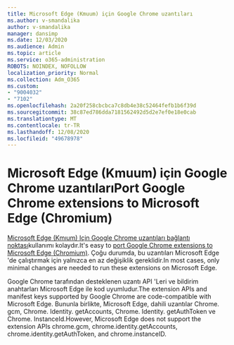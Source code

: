 ```yaml
---
title: Microsoft Edge (Kmuum) için Google Chrome uzantıları
ms.author: v-smandalika
author: v-smandalika
manager: dansimp
ms.date: 12/03/2020
ms.audience: Admin
ms.topic: article
ms.service: o365-administration
ROBOTS: NOINDEX, NOFOLLOW
localization_priority: Normal
ms.collection: Adm_O365
ms.custom:
- "9004032"
- "7102"
ms.openlocfilehash: 2a20f258cbcbca7c8db4e38c52464fefb1b6f39d
ms.sourcegitcommit: 38c87ed786dda7181562492d5d2e7ef0e18e0cab
ms.translationtype: MT
ms.contentlocale: tr-TR
ms.lasthandoff: 12/08/2020
ms.locfileid: "49678978"
---
```

# <a name="port-google-chrome-extensions-to-microsoft-edge-chromium"></a><span data-ttu-id="1dd69-102">Microsoft Edge (Kmuum) için Google Chrome uzantıları</span><span class="sxs-lookup"><span data-stu-id="1dd69-102">Port Google Chrome extensions to Microsoft Edge (Chromium)</span></span>

<span data-ttu-id="1dd69-103">[Microsoft Edge (Kmıum) Için Google Chrome uzantıları bağlantı noktası](https://docs.microsoft.com/microsoft-edge/extensions-chromium/developer-guide/port-chrome-extension)kullanımı kolaydır.</span><span class="sxs-lookup"><span data-stu-id="1dd69-103">It's easy to [port Google Chrome extensions to Microsoft Edge (Chromium)](https://docs.microsoft.com/microsoft-edge/extensions-chromium/developer-guide/port-chrome-extension).</span></span> <span data-ttu-id="1dd69-104">Çoğu durumda, bu uzantıları Microsoft Edge 'de çalıştırmak için yalnızca en az değişiklik gereklidir.</span><span class="sxs-lookup"><span data-stu-id="1dd69-104">In most cases, only minimal changes are needed to run these extensions on Microsoft Edge.</span></span>

<span data-ttu-id="1dd69-105">Google Chrome tarafından desteklenen uzantı API 'Leri ve bildirim anahtarları Microsoft Edge ile kod uyumludur.</span><span class="sxs-lookup"><span data-stu-id="1dd69-105">The extension APIs and manifest keys supported by Google Chrome are code-compatible with Microsoft Edge.</span></span> <span data-ttu-id="1dd69-106">Bununla birlikte, Microsoft Edge, dahili uzantılar Chrome. gcm, Chrome. Identity. getAccounts, Chrome. Identity. getAuthToken ve Chrome. InstanceId.</span><span class="sxs-lookup"><span data-stu-id="1dd69-106">However, Microsoft Edge does not support the extension APIs chrome.gcm, chrome.identity.getAccounts, chrome.identity.getAuthToken, and chrome.instanceID.</span></span>